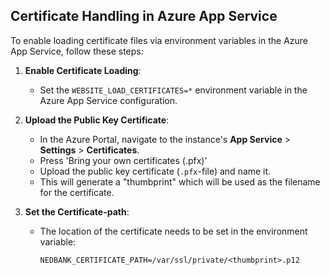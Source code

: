## Certificate Handling in Azure App Service

To enable loading certificate files via environment variables in the Azure App Service, follow these steps:

1. **Enable Certificate Loading**:

   - Set the `WEBSITE_LOAD_CERTIFICATES=*` environment variable in the Azure App Service configuration.

2. **Upload the Public Key Certificate**:

   - In the Azure Portal, navigate to the instance's **App Service** > **Settings** > **Certificates**.
   - Press 'Bring your own certificates (.pfx)'
   - Upload the public key certificate (`.pfx`-file) and name it.
   - This will generate a "thumbprint" which will be used as the filename for the certificate.

3. **Set the Certificate-path**:

   - The location of the certificate needs to be set in the environment variable:  

     ```dotenv
     NEDBANK_CERTIFICATE_PATH=/var/ssl/private/<thumbprint>.p12
     ```
